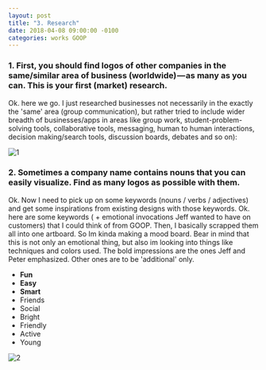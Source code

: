 ```yaml
---
layout: post
title: "3. Research"
date: 2018-04-08 09:00:00 -0100
categories: works GOOP
---
```

### 1. First, you should find logos of other companies in the same/similar area of business (worldwide) — as many as you can. This is your first (market) research.

Ok. here we go. I just researched businesses not necessarily in the exactly the 'same' area (group communication), but rather tried to include wider breadth of businesses/apps in areas like group work, student-problem-solving tools, collaborative tools, messaging, human to human interactions, decision making/search tools, discussion boards, debates and so on):

![1](https://7oel.weebly.com/uploads/9/5/6/3/95631532/logosinthisfieldartboard-1_orig.png)

### 2. Sometimes a company name contains nouns that you can easily visualize. Find as many logos as possible with them.

Ok. Now I need to pick up on some keywords (nouns / verbs / adjectives) and get some inspirations from existing designs with those keywords. Ok. here are some keywords ( + emotional invocations Jeff wanted to have on customers) that I could think of from GOOP. Then, I basically scrapped them all into one artboard. So Im kinda making a mood board. Bear in mind that this is not only an emotional thing, but also im looking into things like techniques and colors used. The bold impressions are the ones Jeff and Peter emphasized. Other ones are to be 'additional' only.

* **Fun**
* **Easy**
* **Smart**
* Friends
* Social
* Bright
* Friendly
* Active
* Young

![2](https://7oel.weebly.com/uploads/9/5/6/3/95631532/inspirationsfromwords_orig.png)